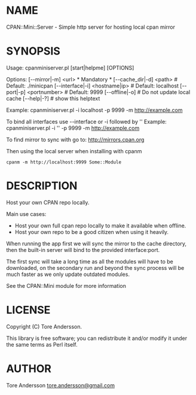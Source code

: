 # NAME

CPAN::Mini::Server - Simple http server for hosting local cpan mirror

# SYNOPSIS

Usage: cpanminiserver.pl \[start|helpme\] \[OPTIONS\]

Options:
  \[--mirror|-m\]     &lt;url>         \* Mandatory \*
  \[--cache\_dir|-d\]  &lt;path>        # Default: ./minicpan
  \[--interface|-i\]  &lt;hostname|ip> # Default: localhost
  \[--port|-p\]       &lt;portnumber>  # Default: 9999
  \[--offline|-o\]                  # Do not update local cache
  \[--help|-?\]                     # show this helptext

Example: cpanminiserver.pl -i localhost -p 9999 -m http://example.com

To bind all interfaces use --interface or -i followed by ''
Example: cpanminiserver.pl -i '' -p 9999 -m http://example.com

To find mirror to sync with go to:
http://mirrors.cpan.org

Then using the local server when installing with cpanm

    cpanm -m http://localhost:9999 Some::Module

# DESCRIPTION

Host your own CPAN repo locally.

Main use cases:
  - Host your own full cpan repo locally to make it available when offline.
  - Host your own repo to be a good citizen when using it heavily.

When running the app first we will sync the mirror to the cache directory, then
the built-in server will bind to the provided interface:port.

The first sync will take a long time as all the modules will have to be downloaded,
on the secondary run and beyond the sync process will be much faster as we only update
outdated modules.

See the CPAN::Mini module for more information

# LICENSE

Copyright (C) Tore Andersson.

This library is free software; you can redistribute it and/or modify
it under the same terms as Perl itself.

# AUTHOR

Tore Andersson <tore.andersson@gmail.com>
